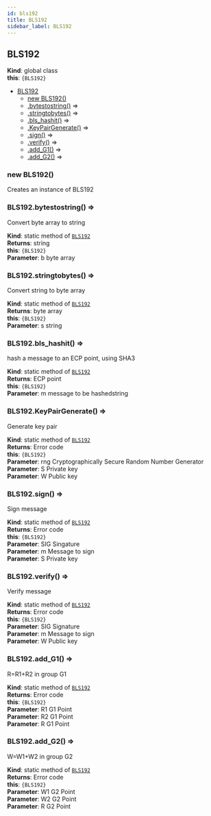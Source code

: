 ```yaml
---
id: bls192
title: BLS192
sidebar_label: BLS192
---
```


<a name="BLS192"></a>

## BLS192
**Kind**: global class  
**this**: <code>{BLS192}</code>  

* [BLS192](#BLS192)
    * [new BLS192()](#new_BLS192_new)
    * [.bytestostring()](#BLS192.bytestostring) ⇒
    * [.stringtobytes()](#BLS192.stringtobytes) ⇒
    * [.bls_hashit()](#BLS192.bls_hashit) ⇒
    * [.KeyPairGenerate()](#BLS192.KeyPairGenerate) ⇒
    * [.sign()](#BLS192.sign) ⇒
    * [.verify()](#BLS192.verify) ⇒
    * [.add_G1()](#BLS192.add_G1) ⇒
    * [.add_G2()](#BLS192.add_G2) ⇒

<a name="new_BLS192_new"></a>

### new BLS192()
Creates an instance of BLS192

<a name="BLS192.bytestostring"></a>

### BLS192.bytestostring() ⇒
Convert byte array to string

**Kind**: static method of [<code>BLS192</code>](#BLS192)  
**Returns**: string  
**this**: <code>{BLS192}</code>  
**Parameter**: b byte array  
<a name="BLS192.stringtobytes"></a>

### BLS192.stringtobytes() ⇒
Convert string to byte array

**Kind**: static method of [<code>BLS192</code>](#BLS192)  
**Returns**: byte array  
**this**: <code>{BLS192}</code>  
**Parameter**: s string  
<a name="BLS192.bls_hashit"></a>

### BLS192.bls\_hashit() ⇒
hash a message to an ECP point, using SHA3

**Kind**: static method of [<code>BLS192</code>](#BLS192)  
**Returns**: ECP point  
**this**: <code>{BLS192}</code>  
**Parameter**: m message to be hashedstring  
<a name="BLS192.KeyPairGenerate"></a>

### BLS192.KeyPairGenerate() ⇒
Generate key pair

**Kind**: static method of [<code>BLS192</code>](#BLS192)  
**Returns**: Error code  
**this**: <code>{BLS192}</code>  
**Parameter**: rng Cryptographically Secure Random Number Generator  
**Parameter**: S Private key  
**Parameter**: W Public key  
<a name="BLS192.sign"></a>

### BLS192.sign() ⇒
Sign message

**Kind**: static method of [<code>BLS192</code>](#BLS192)  
**Returns**: Error code  
**this**: <code>{BLS192}</code>  
**Parameter**: SIG Singature  
**Parameter**: m Message to sign  
**Parameter**: S Private key  
<a name="BLS192.verify"></a>

### BLS192.verify() ⇒
Verify message

**Kind**: static method of [<code>BLS192</code>](#BLS192)  
**Returns**: Error code  
**this**: <code>{BLS192}</code>  
**Parameter**: SIG Signature  
**Parameter**: m Message to sign  
**Parameter**: W Public key  
<a name="BLS192.add_G1"></a>

### BLS192.add\_G1() ⇒
R=R1+R2 in group G1

**Kind**: static method of [<code>BLS192</code>](#BLS192)  
**Returns**: Error code  
**this**: <code>{BLS192}</code>  
**Parameter**: R1 G1 Point  
**Parameter**: R2 G1 Point  
**Parameter**: R G1 Point  
<a name="BLS192.add_G2"></a>

### BLS192.add\_G2() ⇒
W=W1+W2 in group G2

**Kind**: static method of [<code>BLS192</code>](#BLS192)  
**Returns**: Error code  
**this**: <code>{BLS192}</code>  
**Parameter**: W1 G2 Point  
**Parameter**: W2 G2 Point  
**Parameter**: R G2 Point  
